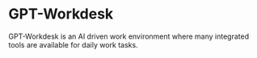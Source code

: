 # GPT-Workdesk
GPT-Workdesk is an AI driven work environment where many integrated tools are available for daily work tasks.
